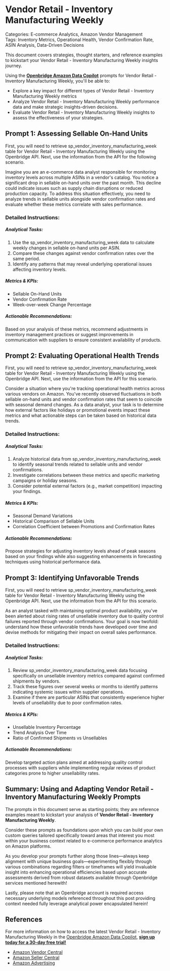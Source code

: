 # Vendor Retail - Inventory Manufacturing Weekly

Categories: E-commerce Analytics, Amazon Vendor Management  
Tags: Inventory Metrics, Operational Health, Vendor Confirmation Rate, ASIN Analysis, Data-Driven Decisions  

This document covers strategies, thought starters, and reference examples to kickstart your Vendor Retail - Inventory Manufacturing Weekly insights journey.

Using the <a href="https://chatgpt.com/g/g-Sg4qP7r3v-openbridge-data-copilot" target="_blank"><strong>Openbridge Amazon Data Copilot</strong></a> prompts for Vendor Retail - Inventory Manufacturing Weekly, you'll be able to:

- Explore a key impact for different types of Vendor Retail - Inventory Manufacturing Weekly metrics
- Analyze Vendor Retail - Inventory Manufacturing Weekly performance data and make strategic insights-driven decisions.
- Evaluate Vendor Retail - Inventory Manufacturing Weekly insights to assess the effectiveness of your strategies.

## Prompt 1: Assessing Sellable On-Hand Units

First, you will need to retrieve sp_vendor_inventory_manufacturing_week table for Vendor Retail - Inventory Manufacturing Weekly using the Openbridge API. Next, use the information from the API for the following scenario. 

Imagine you are an e-commerce data analyst responsible for monitoring inventory levels across multiple ASINs in a vendor's catalog. You notice a significant drop in sellable on-hand units over the past month. This decline could indicate issues such as supply chain disruptions or reduced production capacity. To address this situation effectively, you need to analyze trends in sellable units alongside vendor confirmation rates and evaluate whether these metrics correlate with sales performance.

### Detailed Instructions:
##### Analytical Tasks:
1. Use the sp_vendor_inventory_manufacturing_week data to calculate weekly changes in sellable on-hand units per ASIN.
2. Compare these changes against vendor confirmation rates over the same period.
3. Identify any patterns that may reveal underlying operational issues affecting inventory levels.

##### Metrics & KPIs:
- Sellable On-Hand Units
- Vendor Confirmation Rate
- Week-over-week Change Percentage

##### Actionable Recommendations:
Based on your analysis of these metrics, recommend adjustments in inventory management practices or suggest improvements in communication with suppliers to ensure consistent availability of products.

## Prompt 2: Evaluating Operational Health Trends

First, you will need to retrieve sp_vendor_inventory_manufacturing_week table for Vendor Retail - Inventory Manufacturing Weekly using the Openbridge API. Next, use the information from the API for this scenario.

Consider a situation where you're tracking operational health metrics across various vendors on Amazon. You've recently observed fluctuations in both sellable on-hand units and vendor confirmation rates that seem to coincide with seasonal demand changes. As a data analyst, your task is to determine how external factors like holidays or promotional events impact these metrics and what actionable steps can be taken based on historical data trends.

### Detailed Instructions:
##### Analytical Tasks:
1. Analyze historical data from sp_vendor_inventory_manufacturing_week to identify seasonal trends related to sellable units and vendor confirmations.
2. Investigate correlations between these metrics and specific marketing campaigns or holiday seasons.
3. Consider potential external factors (e.g., market competition) impacting your findings.

##### Metrics & KPIs:
- Seasonal Demand Variations
- Historical Comparison of Sellable Units
- Correlation Coefficient between Promotions and Confirmation Rates

##### Actionable Recommendations:
Propose strategies for adjusting inventory levels ahead of peak seasons based on your findings while also suggesting enhancements in forecasting techniques using historical performance data.

## Prompt 3: Identifying Unfavorable Trends

First, you will need to retrieve sp_vendor_inventory_manufacturing_week table for Vendor Retail - Inventory Manufacturing Weekly using the Openbridge API. Next, use the information from the API for this scenario.

As an analyst tasked with maintaining optimal product availability, you've been alerted about rising rates of unsellable inventory due to quality control failures reported through vendor confirmations. Your goal is now twofold: understand how these unfavorable trends have developed over time and devise methods for mitigating their impact on overall sales performance.

### Detailed Instructions:
##### Analytical Tasks:
1. Review sp_vendor_inventory_manufacturing_week data focusing specifically on unsellable inventory metrics compared against confirmed shipments by vendors.
2. Track these figures over several weeks or months to identify patterns indicating systemic issues within supplier operations.
3. Examine if there are particular ASINs that consistently experience higher levels of unsellability due to poor confirmation rates.

##### Metrics & KPIs:
- Unsellable Inventory Percentage
- Trend Analysis Over Time
- Ratio of Confirmed Shipments vs Unsellables

##### Actionable Recommendations:
Develop targeted action plans aimed at addressing quality control processes with suppliers while implementing regular reviews of product categories prone to higher unsellability rates.

## Summary: Using and Adapting Vendor Retail - Inventory Manufacturing Weekly Prompts  
The prompts in this document serve as starting points; they are reference examples meant to kickstart your analysis of **Vendor Retail - Inventory Manufacturing Weekly**.

Consider these prompts as foundations upon which you can build your own custom queries tailored specifically toward areas that interest you most within your business context related to e-commerce performance analytics on Amazon platforms.

As you develop your prompts further along those lines—always keep alignment with unique business goals—experimenting flexibly through various combinations regarding filters or timeframes will yield invaluable insight into enhancing operational efficiencies based upon accurate assessments derived from robust datasets available through Openbridge services mentioned herewith!

Lastly, please note that an Openbridge account is required access necessary underlying models referenced throughout this post providing context needed fully leverage analytical power encapsulated herein!

## References   
For more information on how to access the latest Vendor Retail - Inventory Manufacturing Weekly in the <a href="https://chatgpt.com/g/g-Sg4qP7r3v-openbridge-data-copilot" target="_blank">Openbridge Amazon Data Copilot</a>, <a href="https://openbridge.com" target="_blank"><strong>sign up today for a 30-day free trial!</strong></a>

<ul>
<li><a href="https://www.openbridge.com/amazon-vendor-central/" target="_blank">Amazon Vendor Central</a></li>
<li><a href="https://www.openbridge.com/amazon-selling-partner/" target="_blank">Amazon Seller Central</a></li>
<li><a href="https://www.openbridge.com/amazon-advertising/" target="_blank">Amazon Advertising</a></li>
</ul>
